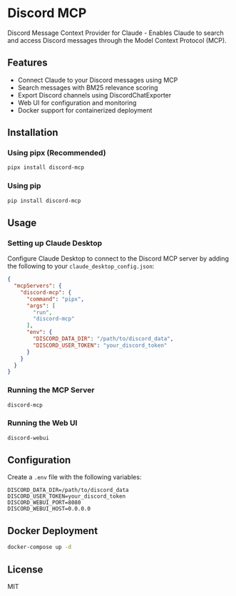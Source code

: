 # Discord MCP

Discord Message Context Provider for Claude - Enables Claude to search and access Discord messages through the Model Context Protocol (MCP).

## Features

- Connect Claude to your Discord messages using MCP
- Search messages with BM25 relevance scoring
- Export Discord channels using DiscordChatExporter
- Web UI for configuration and monitoring
- Docker support for containerized deployment

## Installation

### Using pipx (Recommended)

```bash
pipx install discord-mcp
```

### Using pip

```bash
pip install discord-mcp
```

## Usage

### Setting up Claude Desktop

Configure Claude Desktop to connect to the Discord MCP server by adding the following to your `claude_desktop_config.json`:

```json
{
  "mcpServers": {
    "discord-mcp": {
      "command": "pipx",
      "args": [
        "run", 
        "discord-mcp"
      ],
      "env": {
        "DISCORD_DATA_DIR": "/path/to/discord_data",
        "DISCORD_USER_TOKEN": "your_discord_token"
      }
    }
  }
}
```

### Running the MCP Server

```bash
discord-mcp
```

### Running the Web UI

```bash
discord-webui
```

## Configuration

Create a `.env` file with the following variables:

```
DISCORD_DATA_DIR=/path/to/discord_data
DISCORD_USER_TOKEN=your_discord_token
DISCORD_WEBUI_PORT=8080
DISCORD_WEBUI_HOST=0.0.0.0
```

## Docker Deployment

```bash
docker-compose up -d
```

## License

MIT